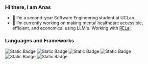 ### Hi there, I am Anas
- 🌱 I’m a second-year Software Engineering student at UCLan.
- 🔭 I’m currently working on making mental healthcare accessible, efficient, and economical using LLM's. Working with [RELai](https://relai.one/).

### Languages and Frameworks
![Static Badge](https://img.shields.io/badge/-C%2B%2B?style=for-the-badge&logo=c%2B%2B&logoColor=white&label=C%2B%2B&labelColor=%2300599C&color=%2300599C)
![Static Badge](https://img.shields.io/badge/-Pyhton?style=for-the-badge&logo=python&logoColor=white&label=Python&labelColor=%233776AB&color=%233776AB)
![Static Badge](https://img.shields.io/badge/-JavaScript?style=for-the-badge&logo=javascript&logoColor=black&label=JavaScript&labelColor=%23F7DF1E&color=%23F7DF1E)
![Static Badge](https://img.shields.io/badge/-Django?style=for-the-badge&logo=django&logoColor=white&label=Django&labelColor=%23092E20&color=%23092E20)
![Static Badge](https://img.shields.io/badge/-Flask?style=for-the-badge&logo=flask&logoColor=white&label=Flask&labelColor=%23000000&color=%23000000)
![Static Badge](https://img.shields.io/badge/-React%20Native?style=for-the-badge&logo=react&logoColor=black&label=React%20Native&labelColor=61DAFB&color=61DAFB)

<!--
**anasyd/anasyd** is a ✨ _special_ ✨ repository because its `README.md` (this file) appears on your GitHub profile.

Here are some ideas to get you started:

- 🔭 I’m currently working on ...
- 🌱 I’m currently learning ...
- 👯 I’m looking to collaborate on ...
- 🤔 I’m looking for help with ...
- 💬 Ask me about ...
- 📫 How to reach me: ...
- 😄 Pronouns: ...
- ⚡ Fun fact: ...
-->
